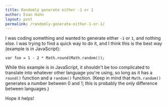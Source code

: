 ```yaml
---
title: Randomly generate either -1 or 1
author: Evan Hahn
layout: post
permalink: /randomly-generate-either-1-or-1/
---
```

I was coding something and wanted to generate either `-1` or `1`, and nothing else. I was trying to find a quick way to do it, and I think this is the best way (example is in JavaScript):

    var foo = 1 - 2 * Math.round(Math.random());

While this example is in JavaScript, it shouldn't be too complicated to translate into whatever other language you're using, so long as it has a `round()` function and a `random()` function. (Keep in mind that `Math.random()` generates a number between 0 and 1; this is probably the only difference between languages.)

Hope it helps!
